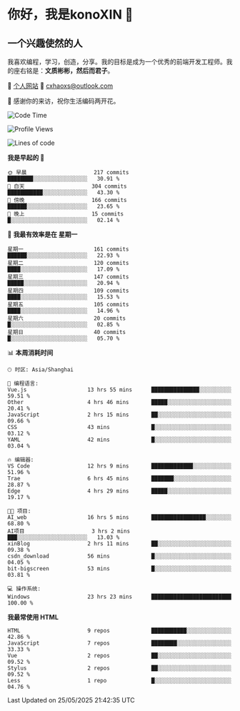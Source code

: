 <!--
**konoXIN/konoXIN** is a ✨ _special_ ✨ repository because its `README.md` (this file) appears on your GitHub profile.

Here are some ideas to get you started:

- 🔭 I’m currently working on ...
- 🌱 I’m currently learning ...
- 👯 I’m looking to collaborate on ...
- 🤔 I’m looking for help with ...
- 💬 Ask me about ...
- 📫 How to reach me: ...
- 😄 Pronouns: ...
- ⚡ Fun fact: ...
-->
# 你好，我是konoXIN 👋
## 一个兴趣使然的人

我喜欢编程，学习，创造，分享。我的目标是成为一个优秀的前端开发工程师。我的座右铭是：**文质彬彬，然后而君子**。

📄 [个人网站](https://www.konoxin.top/)  📮 cxhaoxs@outlook.com
    
👋 感谢你的来访，祝你生活编码两开花。
 <!--START_SECTION:waka-->
![Code Time](http://img.shields.io/badge/Code%20Time-2%2C195%20hrs%201%20min-blue)

![Profile Views](http://img.shields.io/badge/%E4%B8%AA%E4%BA%BA%E8%B5%84%E6%96%99%E8%A7%82%E7%9C%8B%E6%AC%A1%E6%95%B0-0-blue)

![Lines of code](https://img.shields.io/badge/%E4%BB%8E%E3%80%8CHello%20World%E3%80%8D%E8%B5%B7%E6%88%91%E5%B7%B2%E7%BB%8F%E5%86%99%E4%BA%86-318.2%20thousand%20%E8%A1%8C%E4%BB%A3%E7%A0%81-blue)

**我是早起的 🐤** 

```text
🌞 早晨                     217 commits         ████████░░░░░░░░░░░░░░░░░   30.91 % 
🌆 白天                     304 commits         ███████████░░░░░░░░░░░░░░   43.30 % 
🌃 傍晚                     166 commits         ██████░░░░░░░░░░░░░░░░░░░   23.65 % 
🌙 晚上                     15 commits          █░░░░░░░░░░░░░░░░░░░░░░░░   02.14 % 
```
📅 **我最有效率是在 星期一** 

```text
星期一                      161 commits         ██████░░░░░░░░░░░░░░░░░░░   22.93 % 
星期二                      120 commits         ████░░░░░░░░░░░░░░░░░░░░░   17.09 % 
星期三                      147 commits         █████░░░░░░░░░░░░░░░░░░░░   20.94 % 
星期四                      109 commits         ████░░░░░░░░░░░░░░░░░░░░░   15.53 % 
星期五                      105 commits         ████░░░░░░░░░░░░░░░░░░░░░   14.96 % 
星期六                      20 commits          █░░░░░░░░░░░░░░░░░░░░░░░░   02.85 % 
星期日                      40 commits          █░░░░░░░░░░░░░░░░░░░░░░░░   05.70 % 
```


📊 **本周消耗时间** 

```text
🕑︎ 时区: Asia/Shanghai

💬 编程语言: 
Vue.js                   13 hrs 55 mins      ███████████████░░░░░░░░░░   59.51 % 
Other                    4 hrs 46 mins       █████░░░░░░░░░░░░░░░░░░░░   20.41 % 
JavaScript               2 hrs 15 mins       ██░░░░░░░░░░░░░░░░░░░░░░░   09.66 % 
CSS                      43 mins             █░░░░░░░░░░░░░░░░░░░░░░░░   03.12 % 
YAML                     42 mins             █░░░░░░░░░░░░░░░░░░░░░░░░   03.04 % 

🔥 编辑器: 
VS Code                  12 hrs 9 mins       █████████████░░░░░░░░░░░░   51.96 % 
Trae                     6 hrs 45 mins       ███████░░░░░░░░░░░░░░░░░░   28.87 % 
Edge                     4 hrs 29 mins       █████░░░░░░░░░░░░░░░░░░░░   19.17 % 

🐱‍💻 项目: 
AI_web                   16 hrs 5 mins       █████████████████░░░░░░░░   68.80 % 
AI项目                     3 hrs 2 mins        ███░░░░░░░░░░░░░░░░░░░░░░   13.03 % 
xinBlog                  2 hrs 11 mins       ██░░░░░░░░░░░░░░░░░░░░░░░   09.38 % 
csdn_download            56 mins             █░░░░░░░░░░░░░░░░░░░░░░░░   04.05 % 
bit-bigscreen            53 mins             █░░░░░░░░░░░░░░░░░░░░░░░░   03.81 % 

💻 操作系统: 
Windows                  23 hrs 23 mins      █████████████████████████   100.00 % 
```

**我最常使用 HTML** 

```text
HTML                     9 repos             ███████████░░░░░░░░░░░░░░   42.86 % 
JavaScript               7 repos             ████████░░░░░░░░░░░░░░░░░   33.33 % 
Vue                      2 repos             ██░░░░░░░░░░░░░░░░░░░░░░░   09.52 % 
Stylus                   2 repos             ██░░░░░░░░░░░░░░░░░░░░░░░   09.52 % 
Less                     1 repo              █░░░░░░░░░░░░░░░░░░░░░░░░   04.76 % 
```




 Last Updated on 25/05/2025 21:42:35 UTC
<!--END_SECTION:waka-->
